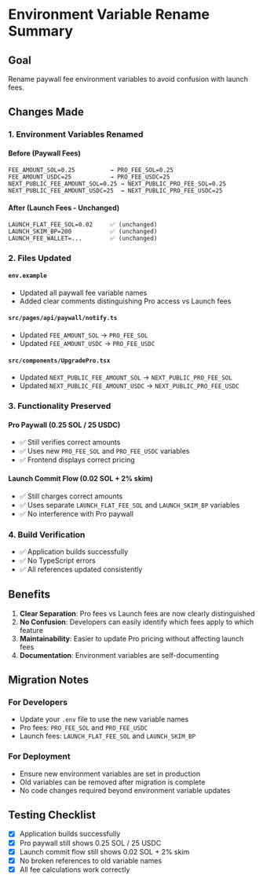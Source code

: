 # Environment Variable Rename Summary

## Goal
Rename paywall fee environment variables to avoid confusion with launch fees.

## Changes Made

### 1. Environment Variables Renamed

#### Before (Paywall Fees)
```
FEE_AMOUNT_SOL=0.25          → PRO_FEE_SOL=0.25
FEE_AMOUNT_USDC=25           → PRO_FEE_USDC=25
NEXT_PUBLIC_FEE_AMOUNT_SOL=0.25 → NEXT_PUBLIC_PRO_FEE_SOL=0.25
NEXT_PUBLIC_FEE_AMOUNT_USDC=25  → NEXT_PUBLIC_PRO_FEE_USDC=25
```

#### After (Launch Fees - Unchanged)
```
LAUNCH_FLAT_FEE_SOL=0.02     ✅ (unchanged)
LAUNCH_SKIM_BP=200           ✅ (unchanged)
LAUNCH_FEE_WALLET=...        ✅ (unchanged)
```

### 2. Files Updated

#### `env.example`
- Updated all paywall fee variable names
- Added clear comments distinguishing Pro access vs Launch fees

#### `src/pages/api/paywall/notify.ts`
- Updated `FEE_AMOUNT_SOL` → `PRO_FEE_SOL`
- Updated `FEE_AMOUNT_USDC` → `PRO_FEE_USDC`

#### `src/components/UpgradePro.tsx`
- Updated `NEXT_PUBLIC_FEE_AMOUNT_SOL` → `NEXT_PUBLIC_PRO_FEE_SOL`
- Updated `NEXT_PUBLIC_FEE_AMOUNT_USDC` → `NEXT_PUBLIC_PRO_FEE_USDC`

### 3. Functionality Preserved

#### Pro Paywall (0.25 SOL / 25 USDC)
- ✅ Still verifies correct amounts
- ✅ Uses new `PRO_FEE_SOL` and `PRO_FEE_USDC` variables
- ✅ Frontend displays correct pricing

#### Launch Commit Flow (0.02 SOL + 2% skim)
- ✅ Still charges correct amounts
- ✅ Uses separate `LAUNCH_FLAT_FEE_SOL` and `LAUNCH_SKIM_BP` variables
- ✅ No interference with Pro paywall

### 4. Build Verification
- ✅ Application builds successfully
- ✅ No TypeScript errors
- ✅ All references updated consistently

## Benefits

1. **Clear Separation**: Pro fees vs Launch fees are now clearly distinguished
2. **No Confusion**: Developers can easily identify which fees apply to which feature
3. **Maintainability**: Easier to update Pro pricing without affecting launch fees
4. **Documentation**: Environment variables are self-documenting

## Migration Notes

### For Developers
- Update your `.env` file to use the new variable names
- Pro fees: `PRO_FEE_SOL` and `PRO_FEE_USDC`
- Launch fees: `LAUNCH_FLAT_FEE_SOL` and `LAUNCH_SKIM_BP`

### For Deployment
- Ensure new environment variables are set in production
- Old variables can be removed after migration is complete
- No code changes required beyond environment variable updates

## Testing Checklist

- [x] Application builds successfully
- [x] Pro paywall still shows 0.25 SOL / 25 USDC
- [x] Launch commit flow still shows 0.02 SOL + 2% skim
- [x] No broken references to old variable names
- [x] All fee calculations work correctly
